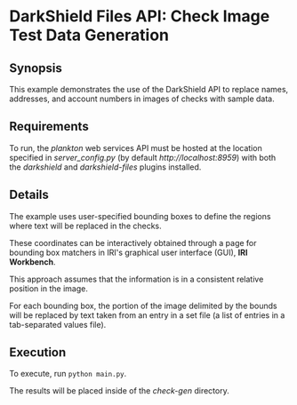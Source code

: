 # DarkShield Files API: Check Image Test Data Generation

## Synopsis

This example demonstrates the use of the DarkShield API to replace names, addresses, and account numbers in images of checks with sample data.

## Requirements

To run, the *plankton* web services API must be 
hosted at the location specified in *server_config.py* (by default *http://localhost:8959*) with both the *darkshield* and 
*darkshield-files* plugins installed.

## Details

The example uses user-specified bounding boxes to define the regions where text will be replaced in the checks.

These coordinates can be interactively obtained through a page for bounding box matchers
in IRI's graphical user interface (GUI), **IRI Workbench**.

This approach assumes that the information is in a consistent relative
position in the image.

For each bounding box, the portion of the image delimited by the bounds will be
replaced by text taken from an entry in a set file (a list of entries in a tab-separated values file).

## Execution

To execute, run `python main.py`.

The results will be placed inside of the *check-gen* directory.
